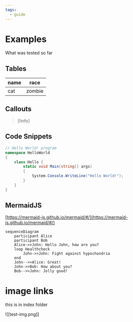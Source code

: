 ```yaml
---
tags: 
  - guide
---
```


# Examples
What was tested so far

## Tables 
|name | race |
|---|---|
|cat | zombie |

## Callouts
> [!info] 

## Code Snippets

```c# 
// Hello World! program
namespace HelloWorld
{
    class Hello {         
        static void Main(string[] args)
        {
            System.Console.WriteLine("Hello World!");
        }
    }
}
```

## MermaidJS
[https://mermaid-js.github.io/mermaid/#/](https://mermaid-js.github.io/mermaid/#/)

```mermaid
sequenceDiagram  
    participant Alice  
    participant Bob  
    Alice->>John: Hello John, how are you?  
    loop Healthcheck  
        John->>John: Fight against hypochondria  
    end  
    John-->>Alice: Great!  
    John->>Bob: How about you?  
    Bob-->>John: Jolly good!
```

# image links
this is in index folder 

![[test-img.png]]